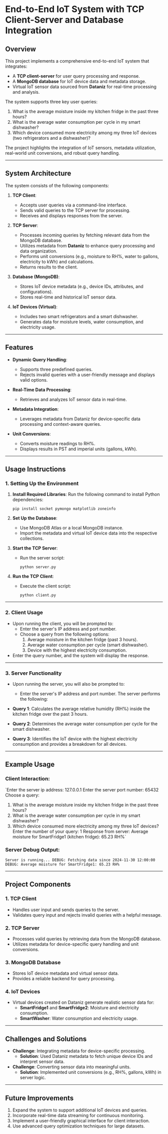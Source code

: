 # **End-to-End IoT System with TCP Client-Server and Database Integration**

## **Overview**

This project implements a comprehensive end-to-end IoT system that integrates:

-   A **TCP client-server** for user query processing and response.
-   A **MongoDB database** for IoT device data and metadata storage.
-   Virtual IoT sensor data sourced from **Dataniz** for real-time processing and analysis.

The system supports three key user queries:

1.  What is the average moisture inside my kitchen fridge in the past three hours?
2.  What is the average water consumption per cycle in my smart dishwasher?
3.  Which device consumed more electricity among my three IoT devices (two refrigerators and a dishwasher)?

The project highlights the integration of IoT sensors, metadata utilization, real-world unit conversions, and robust query handling.

----------

## **System Architecture**

The system consists of the following components:

1.  **TCP Client**:
    
    -   Accepts user queries via a command-line interface.
    -   Sends valid queries to the TCP server for processing.
    -   Receives and displays responses from the server.
2.  **TCP Server**:
    
    -   Processes incoming queries by fetching relevant data from the MongoDB database.
    -   Utilizes metadata from **Dataniz** to enhance query processing and data organization.
    -   Performs unit conversions (e.g., moisture to RH%, water to gallons, electricity to kWh) and calculations.
    -   Returns results to the client.
3.  **Database (MongoDB)**:
    
    -   Stores IoT device metadata (e.g., device IDs, attributes, and configurations).
    -   Stores real-time and historical IoT sensor data.
4.  **IoT Devices (Virtual)**:
    
    -   Includes two smart refrigerators and a smart dishwasher.
    -   Generates data for moisture levels, water consumption, and electricity usage.

----------

## **Features**

-   **Dynamic Query Handling**:
    
    -   Supports three predefined queries.
    -   Rejects invalid queries with a user-friendly message and displays valid options.
-   **Real-Time Data Processing**:
    
    -   Retrieves and analyzes IoT sensor data in real-time.
-   **Metadata Integration**:
    
    -   Leverages metadata from Dataniz for device-specific data processing and context-aware queries.
-   **Unit Conversions**:
    
    -   Converts moisture readings to RH%.
    -   Displays results in PST and imperial units (gallons, kWh).

----------

## **Usage Instructions**

### **1. Setting Up the Environment**

1.  **Install Required Libraries**: Run the following command to install Python dependencies:
    
    
    `pip install socket pymongo matplotlib zoneinfo` 
    
2.  **Set Up the Database**:
    
    -   Use MongoDB Atlas or a local MongoDB instance.
    -   Import the metadata and virtual IoT device data into the respective collections.
3.  **Start the TCP Server**:
    
    -   Run the server script:
        
        
        `python server.py` 
        
4.  **Run the TCP Client**:
    
    -   Execute the client script:
        
        
        `python client.py` 
        

----------

### **2. Client Usage**

-   Upon running the client, you will be prompted to:
    -   Enter the server's IP address and port number.
    -   Choose a query from the following options:
        1.  Average moisture in the kitchen fridge (past 3 hours).
        2.  Average water consumption per cycle (smart dishwasher).
        3.  Device with the highest electricity consumption.
-   Enter the query number, and the system will display the response.

----------

### **3. Server Functionality**
-   Upon running the server, you will also be prompted to:
    -   Enter the server's IP address and port number.
The server performs the following:

-   **Query 1**: Calculates the average relative humidity (RH%) inside the kitchen fridge over the past 3 hours.
-   **Query 2**: Determines the average water consumption per cycle for the smart dishwasher.
-   **Query 3**: Identifies the IoT device with the highest electricity consumption and provides a breakdown for all devices.

----------

## **Example Usage**

### **Client Interaction**:


`Enter the server ip address: 127.0.0.1
Enter the server port number: 65432
Choose a query:
1. What is the average moisture inside my kitchen fridge in the past three hours?
2. What is the average water consumption per cycle in my smart dishwasher?
3. Which device consumed more electricity among my three IoT devices?
Enter the number of your query: 1
Response from server: Average moisture for SmartFridge1 (kitchen fridge): 65.23 RH%` 

### **Server Debug Output**:


`Server is running...
DEBUG: Fetching data since 2024-11-30 12:00:00
DEBUG: Average moisture for SmartFridge1: 65.23 RH%` 

----------

## **Project Components**

### **1. TCP Client**

-   Handles user input and sends queries to the server.
-   Validates query input and rejects invalid queries with a helpful message.

### **2. TCP Server**

-   Processes valid queries by retrieving data from the MongoDB database.
-   Utilizes metadata for device-specific query handling and unit conversions.

### **3. MongoDB Database**

-   Stores IoT device metadata and virtual sensor data.
-   Provides a reliable backend for query processing.

### **4. IoT Devices**

-   Virtual devices created on Dataniz generate realistic sensor data for:
    -   **SmartFridge1** and **SmartFridge2**: Moisture and electricity consumption.
    -   **SmartWasher**: Water consumption and electricity usage.

----------

## **Challenges and Solutions**

-   **Challenge**: Integrating metadata for device-specific processing.
    -   **Solution**: Used Dataniz metadata to fetch unique device IDs and interpret sensor data.
-   **Challenge**: Converting sensor data into meaningful units.
    -   **Solution**: Implemented unit conversions (e.g., RH%, gallons, kWh) in server logic.

----------

## **Future Improvements**

1.  Expand the system to support additional IoT devices and queries.
2.  Incorporate real-time data streaming for continuous monitoring.
3.  Implement a user-friendly graphical interface for client interaction.
4.  Use advanced query optimization techniques for large datasets.


